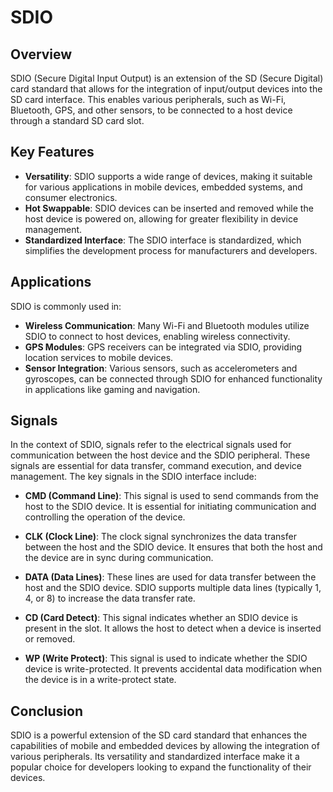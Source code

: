 # SDIO

## Overview

SDIO (Secure Digital Input Output) is an extension of the SD (Secure Digital) card standard that allows for the integration of input/output devices into the SD card interface. This enables various peripherals, such as Wi-Fi, Bluetooth, GPS, and other sensors, to be connected to a host device through a standard SD card slot.

## Key Features

- **Versatility**: SDIO supports a wide range of devices, making it suitable for various applications in mobile devices, embedded systems, and consumer electronics.
- **Hot Swappable**: SDIO devices can be inserted and removed while the host device is powered on, allowing for greater flexibility in device management.
- **Standardized Interface**: The SDIO interface is standardized, which simplifies the development process for manufacturers and developers.

## Applications

SDIO is commonly used in:

- **Wireless Communication**: Many Wi-Fi and Bluetooth modules utilize SDIO to connect to host devices, enabling wireless connectivity.
- **GPS Modules**: GPS receivers can be integrated via SDIO, providing location services to mobile devices.
- **Sensor Integration**: Various sensors, such as accelerometers and gyroscopes, can be connected through SDIO for enhanced functionality in applications like gaming and navigation.

## Signals

In the context of SDIO, signals refer to the electrical signals used for communication between the host device and the SDIO peripheral. These signals are essential for data transfer, command execution, and device management. The key signals in the SDIO interface include:

- **CMD (Command Line)**: This signal is used to send commands from the host to the SDIO device. It is essential for initiating communication and controlling the operation of the device.

- **CLK (Clock Line)**: The clock signal synchronizes the data transfer between the host and the SDIO device. It ensures that both the host and the device are in sync during communication.

- **DATA (Data Lines)**: These lines are used for data transfer between the host and the SDIO device. SDIO supports multiple data lines (typically 1, 4, or 8) to increase the data transfer rate.

- **CD (Card Detect)**: This signal indicates whether an SDIO device is present in the slot. It allows the host to detect when a device is inserted or removed.

- **WP (Write Protect)**: This signal is used to indicate whether the SDIO device is write-protected. It prevents accidental data modification when the device is in a write-protect state.


## Conclusion

SDIO is a powerful extension of the SD card standard that enhances the capabilities of mobile and embedded devices by allowing the integration of various peripherals. Its versatility and standardized interface make it a popular choice for developers looking to expand the functionality of their devices.
